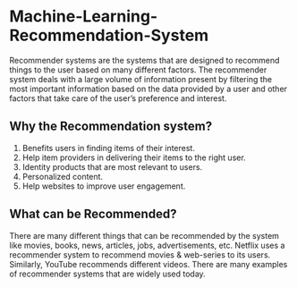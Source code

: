 # Machine-Learning-Recommendation-System
Recommender systems are the systems that are designed to recommend things to the user based on many different factors. The recommender system deals with a large volume of information present by filtering the most important information based on the data provided by a user and other factors that take care of the user’s preference and interest.

## Why the Recommendation system?

1.  Benefits users in finding items of their interest.
2.  Help item providers in delivering their items to the right user.
3.  Identity products that are most relevant to users.
4.  Personalized content.
5.  Help websites to improve user engagement.

## What can be Recommended?
There are many different things that can be recommended by the system like movies, books, news, articles, jobs, advertisements, etc. Netflix uses a recommender system to recommend movies & web-series to its users. Similarly, YouTube recommends different videos. There are many examples of recommender systems that are widely used today.
 
